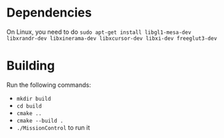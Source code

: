# Dependencies

On Linux, you need to do `sudo apt-get install libgl1-mesa-dev libxrandr-dev libxinerama-dev libxcursor-dev libxi-dev freeglut3-dev`

# Building

Run the following commands:

- `mkdir build`
- `cd build`
- `cmake ..`
- `cmake --build .`
- `./MissionControl` to run it